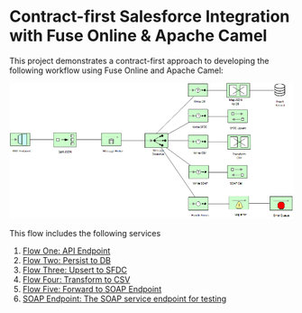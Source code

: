 # Contract-first Salesforce Integration with Fuse Online & Apache Camel

This project demonstrates a contract-first approach to developing the following workflow using Fuse Online and Apache Camel:

![](images/contract-first-api-flow.png "Contract-first API Flow")

This flow includes the following services

1. [Flow One: API Endpoint](./api-endpoint)
2. [Flow Two: Persist to DB](./persist-db)
3. [Flow Three: Upsert to SFDC](./sfdc-upsert)
4. [Flow Four: Transform to CSV](./csv-transform)
5. [Flow Five: Forward to SOAP Endpoint](./forward-soap)
6. [SOAP Endpoint: The SOAP service endpoint for testing](./soap-endpoint)
